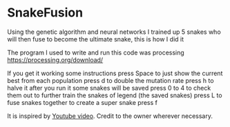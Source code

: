 # SnakeFusion
Using the genetic algorithm and neural networks I trained up 5 snakes who will then fuse to become the ultimate snake, this is how I did it

The program I used to write and run this code was processing https://processing.org/download/

If you get it working some instructions
press Space to just show the current best from  each population
press d to double the mutation rate
press h to halve it 
after you run it some snakes will be saved press 0 to 4 to check them out
to further train the snakes of legend (the saved snakes) press L
to fuse snakes together to create a super snake press f


It is inspired by [Youtube video](https://youtu.be/3bhP7zulFfY).
Credit to the owner wherever necessary. 
